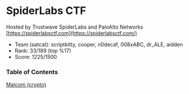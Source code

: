 # SpiderLabs CTF
Hosted by Trustwave SpiderLabs and PaloAlto Networks
[https://spiderlabsctf.com](https://spiderlabsctf.com/)


* Team (satcat): scriptkitty, cooper, n0decaf, 008xABC, dr_ALE, aidden
* Rank: 33/189 (top %17)
* Score: 1225/1500

### Table of Contents
[Malcom (crypto)](https://github.com/Cooperw/ctf/tree/master/2020-08-06-spiderlabsctf/malcom)
